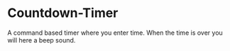 # Countdown-Timer
A command based timer where you enter time. When the time is over you will here a beep sound.
